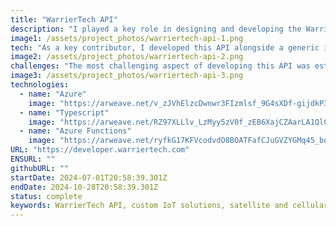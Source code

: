 ```yaml
---
title: "WarrierTech API"
description: "I played a key role in designing and developing the WarrierTech API, which provides a robust suite of APIs for seamless integration of WarrierTech and third-party IoT devices across diverse platforms. Covering WarrierTech's satellite and cellular solutions, these APIs support applications in telematics, environmental monitoring, industrial management, and more. They allow for easy retrieval of device data, configuration updates, and control over actuators, as well as access to a wide array of digital and analog sensors. Secure cloud storage enables developers to reliably access device information and data through these APIs."
image1: /assets/project_photos/warriertech-api-1.png
tech: "As a key contributor, I developed this API alongside a generic interface for consuming it. Using Azure Functions, Azure API Gateway, and CosmosDB, this API delivers a secure, structured way for customers to seamlessly access their sensor data."
image2: /assets/project_photos/warriertech-api-2.png
challenges: "The most challenging aspect of developing this API was establishing a flexible data format to handle the unique sensors on each IoT device. To achieve both adaptability and structure, we implemented a flexible JSON format and selected CosmosDB for its scalability and suitability for diverse data structures."
image3: /assets/project_photos/warriertech-api-3.png
technologies:
  - name: "Azure"
    image: "https://arweave.net/v_zJVhElzcDwnwr3FIzmlsf_9G4sXDf-gijdkP3GA0Y"
  - name: "Typescript"
    image: "https://arweave.net/RZ97XLLlv_LzMyy5zV0f_zEB6XajCZAarLA1QlCiiEA"
  - name: "Azure Functions"
    image: "https://arweave.net/ryfkG17KFVcodvdO8BOATFafCJuGVZYGMq45_boKkIo"
URL: "https://developer.warriertech.com"
ENSURL: ""
githubURL: ""
startDate: 2024-07-01T20:58:39.301Z
endDate: 2024-10-28T20:58:39.301Z
status: complete
keywords: WarrierTech API, custom IoT solutions, satellite and cellular IoT, IoT data integration, environmental monitoring IoT, telematics API, industrial IoT API, Azure Functions, CosmosDB, secure IoT data, flexible JSON API, third-party IoT integration, digital and analog sensor API, device management IoT, cloud IoT storage
---
```

